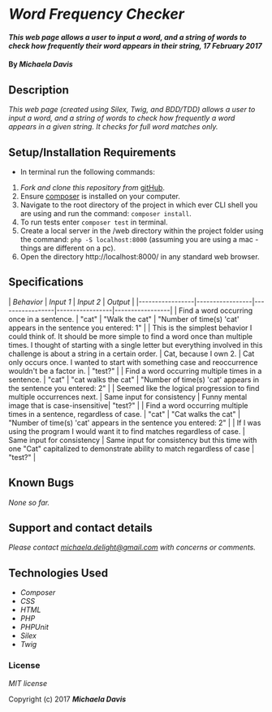 # _Word Frequency Checker_

#### _This web page allows a user to input a word, and a string of words to check how frequently their word appears in their string, 17 February 2017_

#### By _**Michaela Davis**_


## Description

_This web page (created using Silex, Twig, and BDD/TDD) allows a user to input a word, and a string of words to check how frequently a word appears in a given string. It checks for full word matches only._

## Setup/Installation Requirements

* In terminal run the following commands:

1. _Fork and clone this repository from_ [gitHub](https://github.com/Michaela-Davis/php_word-frequency.git).
2. Ensure [composer](https://getcomposer.org/) is installed on your computer.
3. Navigate to the root directory of the project in which ever CLI shell you are using and run the command: `composer install`.
4. To run tests enter `composer test` in terminal.
4. Create a local server in the /web directory within the project folder using the command: `php -S localhost:8000` (assuming you are using a mac - things are different on a pc).
5. Open the directory http://localhost:8000/ in any standard web browser.

## Specifications

|    *Behavior*   |    *Input 1*    |    *Input 2*    |     *Output*    |
|-----------------|-----------------|-----------------|-----------------|-----------------|
| Find a word occurring once in a sentence.  | "cat" | "Walk the cat" | "Number of time(s) 'cat' appears in the sentence you entered: 1" |
| This is the simplest behavior I could think of. It should be more simple to find a word once than multiple times. I thought of starting with a single letter but everything involved in this challenge is about a string in a certain order.  | Cat, because I own 2. | Cat only occurs once. I wanted to start with something case and reoccurrence wouldn't be a factor in. | "test?" |
| Find a word occurring multiple times in a sentence.  | "cat" | "cat walks the cat" | "Number of time(s) 'cat' appears in the sentence you entered: 2" |
| Seemed like the logical progression to find multiple occurrences next. | Same input for consistency | Funny mental image that is case-insensitive| "test?" |
| Find a word occurring multiple times in a sentence, regardless of case.  | "cat" | "Cat walks the cat" | "Number of time(s) 'cat' appears in the sentence you entered: 2" |
| If I was using the program I would want it to find matches regardless of case.  | Same input for consistency | Same input for consistency but this time with one "Cat" capitalized to demonstrate ability to match regardless of case | "test?" |


## Known Bugs

_None so far._

## Support and contact details

_Please contact michaela.delight@gmail.com with concerns or comments._

## Technologies Used

* _Composer_
* _CSS_
* _HTML_
* _PHP_
* _PHPUnit_
* _Silex_
* _Twig_

### License

*MIT license*

Copyright (c) 2017 **_Michaela Davis_**
